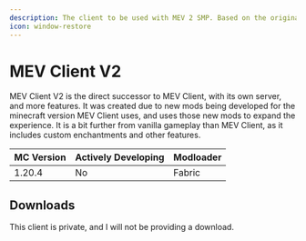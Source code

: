 ```yaml
---
description: The client to be used with MEV 2 SMP. Based on the original MEV client!
icon: window-restore
---
```


# MEV Client V2

MEV Client V2 is the direct successor to MEV Client, with its own server, and more features. It was created due to new mods being developed for the minecraft version MEV Client uses, and uses those new mods to expand the experience. It is a bit further from vanilla gameplay than MEV Client, as it includes custom enchantments and other features.



| MC Version | Actively Developing | Modloader |
| ---------- | ------------------- | --------- |
| 1.20.4     | No                  | Fabric    |

## Downloads

This client is private, and I will not be providing a download.
